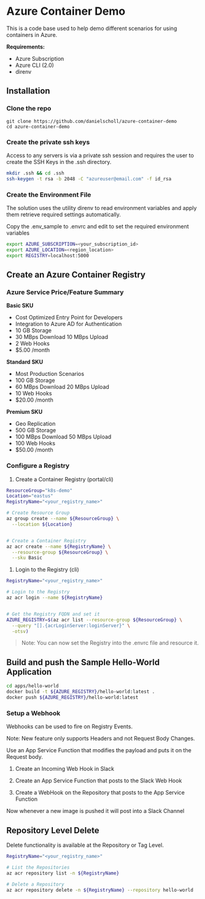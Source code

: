 # Azure Container Demo

This is a code base used to help demo different scenarios for using containers in Azure.

__Requirements:__

- Azure Subscription
- Azure CLI (2.0)
- direnv

## Installation
### Clone the repo

```
git clone https://github.com/danielscholl/azure-container-demo
cd azure-container-demo
```

### Create the private ssh keys

Access to any servers is via a private ssh session and requires the user to create the SSH Keys in the .ssh directory.

```bash
mkdir .ssh && cd .ssh
ssh-keygen -t rsa -b 2048 -C "azureuser@email.com" -f id_rsa
```

### Create the Environment File

The solution uses the utility direnv to read environment variables and apply them retrieve required settings automatically.

Copy the .env_sample to .envrc and edit to set the required environment variables


```bash
export AZURE_SUBSCRIPTION=<your_subscription_id>
export AZURE_LOCATION=<region_location>
export REGISTRY=localhost:5000
```

## Create an Azure Container Registry

### Azure Service Price/Feature Summary

__Basic SKU__

- Cost Optimized Entry Point for Developers
- Integration to Azure AD for Authentication
- 10 GB Storage
- 30 MBps Download 10 MBps Upload
- 2 Web Hooks
- $5.00 /month

__Standard SKU__

- Most Production Scenarios
- 100 GB Storage
- 60 MBps Download 20 MBps Upload
- 10 Web Hooks
- $20.00 /month

__Premium SKU__

- Geo Replication
- 500 GB Storage
- 100 MBps Download 50 MBps Upload
- 100 Web Hooks
- $50.00 /month

### Configure a Registry

1. Create a Container Registry (portal/cli)

```bash
ResourceGroup="k8s-demo"
Location="eastus"
RegistryName="<your_registry_name>"

# Create Resource Group
az group create --name ${ResourceGroup} \
  --location ${Location}


# Create a Container Registry
az acr create --name ${RegistryName} \
  --resource-group ${ResourceGroup} \
  --sku Basic

```

1. Login to the Registry  (cli)

```bash
RegistryName="<your_registry_name>"

# Login to the Registry
az acr login --name ${RegistryName}


# Get the Registry FQDN and set it
AZURE_REGISTRY=$(az acr list --resource-group ${ResourceGroup} \
  --query "[].{acrLoginServer:loginServer}" \
  -otsv)
```

>Note: You can now set the Registry into the .envrc file and resource it.


## Build and push the Sample Hello-World Application

```bash
cd apps/hello-world
docker build -t ${AZURE_REGISTRY}/hello-world:latest .
docker push ${AZURE_REGISTRY}/hello-world:latest
```

### Setup a Webhook

Webhooks can be used to fire on Registry Events.

Note: New feature only supports Headers and not Request Body Changes.

Use an App Service Function that modifies the payload and puts it on the Request body.

1. Create an Incoming Web Hook in Slack

1. Create an App Service Function that posts to the Slack Web Hook

1. Create a WebHook on the Repository that posts to the App Service Function

Now whenever a new image is pushed it will post into a Slack Channel


## Repository Level Delete

Delete functionality is available at the Repository or Tag Level.

```bash
RegistryName="<your_registry_name>"

# List the Repositories
az acr repository list -n ${RegistryName}

# Delete a Repository
az acr repository delete -n ${RegistryName} --repository hello-world
```
